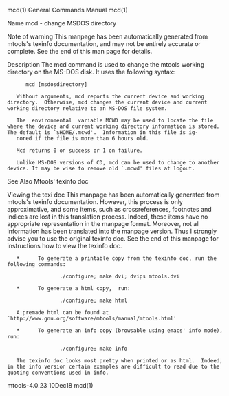 mcd(1)                                                                                     General Commands Manual                                                                                     mcd(1)

Name
       mcd - change MSDOS directory

Note of warning
       This manpage has been automatically generated from mtools's texinfo documentation, and may not be entirely accurate or complete.  See the end of this man page for details.

Description
       The mcd command is used to change the mtools working directory on the MS-DOS disk. It uses the following syntax:

          mcd [msdosdirectory]

       Without arguments, mcd reports the current device and working directory.  Otherwise, mcd changes the current device and current working directory relative to an MS-DOS file system.

       The  environmental  variable MCWD may be used to locate the file where the device and current working directory information is stored.  The default is `$HOME/.mcwd'.  Information in this file is ig‐
       nored if the file is more than 6 hours old.

       Mcd returns 0 on success or 1 on failure.

       Unlike MS-DOS versions of CD, mcd can be used to change to another device. It may be wise to remove old `.mcwd' files at logout.

See Also
       Mtools' texinfo doc

Viewing the texi doc
       This manpage has been automatically generated from mtools's texinfo documentation. However, this process is only approximative, and some items, such as crossreferences,  footnotes  and  indices  are
       lost  in this translation process.  Indeed, these items have no appropriate representation in the manpage format.  Moreover, not all information has been translated into the manpage version.  Thus I
       strongly advise you to use the original texinfo doc.  See the end of this manpage for instructions how to view the texinfo doc.

       *      To generate a printable copy from the texinfo doc, run the following commands:

                     ./configure; make dvi; dvips mtools.dvi

       *      To generate a html copy,  run:

                     ./configure; make html

       A premade html can be found at `http://www.gnu.org/software/mtools/manual/mtools.html'

       *      To generate an info copy (browsable using emacs' info mode), run:

                     ./configure; make info

       The texinfo doc looks most pretty when printed or as html.  Indeed, in the info version certain examples are difficult to read due to the quoting conventions used in info.

mtools-4.0.23                                                                                      10Dec18                                                                                             mcd(1)
